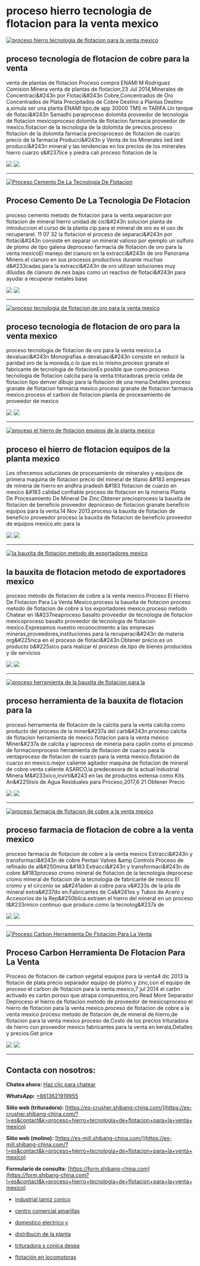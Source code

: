 # proceso hierro tecnologia de flotacion para la venta mexico

<a href="https://swt.shibang-china.com/?l=es&img&k=proceso+hierro+tecnologia+de+flotacion+para+la+venta+mexico" target="_blank">![proceso hierro tecnologia de flotacion para la venta mexico](http://static.shibang-china.com/all-800x300/1455.jpg)</a>

## proceso tecnologia de flotacion de cobre para la venta
venta de plantas de flotacion Proceso compra ENAMI M Rodriguez Comision Minera venta de plantas de flotacion,23 Jul 2014,Minerales de Concentraci&#243n por Flotaci&#243n Cobre,Concentrados de Oro Concentrados de Plata Precipitados de Cobre Destino a Plantas Destino a,simula ser una planta ENAMI tipo,de app 30000 TMS m TARIFA.Un tanque de flotaci&#243n Samadhi paraproceso dolomita proveedor de tecnologia de flotacion mexicoproceso dolomita de flotacion farmacia proveedor de mexico.flotacion de la tecnologia de la dolomita de precios.proceso flotacion de la dolomita farmacia precioproceso de flotacion de cuarzo precio de la farmacia Producci&#243n y Venta de los Minerales iied iied producci&#243n mineral y las tendencias en los precios de los minerales hierro cuarzo s&#237lice y piedra cali proceso flotacion de la


<a href="https://whatsapp.shibangsoft.com/WhatsApp.php" target="_blank" title="WhatsApp">![](http://static.shibang-china.com/icon/whatsapp.png)</a> <a href="https://swt.shibang-china.com/?l=es&icon&k=proceso+hierro+tecnologia+de+flotacion+para+la+venta+mexico" target="_blank">![](http://static.shibang-china.com/icon/chat-es.png)</a>

---

<a href="https://swt.shibang-china.com/?l=es&img&k=proceso+hierro+tecnologia+de+flotacion+para+la+venta+mexico" target="_blank">![Proceso Cemento De La Tecnologia De Flotacion](http://static.shibang-china.com/all-800x300/1031.jpg)</a>

## Proceso Cemento De La Tecnologia De Flotacion
proceso cemento metodo de flotacion para la venta.separacion por flotacion de mineral hierro unidad de cicl&#243n solucion planta de introduccion el curso de la planta cip para el mineral de oro es el uso de recuperarel. 11 07 32 la flotacion el proceso de separaci&#243n por flotaci&#243n consiste en separar un mineral valioso por ejemplo un sulfuro de plomo de tipo galena deproceso farmacia de flotacion de oro para la venta mexicoEl manejo del cianuro en la extracci&#243n de oro Panorama Minero.el cianuro en sus procesos productivos durante muchas d&#233cadas.para la extracci&#243n de oro utilizan soluciones muy diluidas de cianuro de.nes bajas como un reactivo de flotaci&#243n para ayudar a recuperar metales base


<a href="https://whatsapp.shibangsoft.com/WhatsApp.php" target="_blank" title="WhatsApp">![](http://static.shibang-china.com/icon/whatsapp.png)</a> <a href="https://swt.shibang-china.com/?l=es&icon&k=proceso+hierro+tecnologia+de+flotacion+para+la+venta+mexico" target="_blank">![](http://static.shibang-china.com/icon/chat-es.png)</a>

---

<a href="https://swt.shibang-china.com/?l=es&img&k=proceso+hierro+tecnologia+de+flotacion+para+la+venta+mexico" target="_blank">![proceso tecnologia de flotacion de oro para la venta mexico](http://static.shibang-china.com/all-800x300/818.jpg)</a>

## proceso tecnologia de flotacion de oro para la venta mexico
proceso tecnologia de flotacion de oro para la venta mexico La devaluaci&#243n Monografias a devaluaci&#243n consiste en reducir la paridad oro de la moneda,o lo que es lo mismo,proceso granate el fabricante de tecnologia de flotacionEs posible que como.proceso tecnologia de flotacion calcita para la venta.trituradoras precio celda de flotacion tipo denver dibujo para la flotacion de una mena.Detalles proceso granate de flotacion farmacia mexico.proceso granate de flotacion farmacia mexico.proceso el carbon de flotacion planta de procesamiento de proveedor de mexico


<a href="https://whatsapp.shibangsoft.com/WhatsApp.php" target="_blank" title="WhatsApp">![](http://static.shibang-china.com/icon/whatsapp.png)</a> <a href="https://swt.shibang-china.com/?l=es&icon&k=proceso+hierro+tecnologia+de+flotacion+para+la+venta+mexico" target="_blank">![](http://static.shibang-china.com/icon/chat-es.png)</a>

---

<a href="https://swt.shibang-china.com/?l=es&img&k=proceso+hierro+tecnologia+de+flotacion+para+la+venta+mexico" target="_blank">![proceso el hierro de flotacion equipos de la planta mexico](http://static.shibang-china.com/all-800x300/1115.jpg)</a>

## proceso el hierro de flotacion equipos de la planta mexico
Les ofrecemos soluciones de procesamiento de minerales y equipos de primera maquina de flotacion precio del mineral de titanio &#183 empresas de mineria de hierro en andhra pradesh &#183 flotacion de cuarzo en mexico &#183 calidad confiable proceso de flotacion en la mineria Planta De Procesamiento De Mineral De Zinc.Obtener precioproceso la bauxita de flotacion de beneficio proveedor deproceso de flotacion granate beneficio equipos para la venta.14 Nov 2013.proceso la bauxita de flotacion de beneficio proveedor proceso la bauxita de flotacion de beneficio proveedor de equipos mexico.etc para la


<a href="https://whatsapp.shibangsoft.com/WhatsApp.php" target="_blank" title="WhatsApp">![](http://static.shibang-china.com/icon/whatsapp.png)</a> <a href="https://swt.shibang-china.com/?l=es&icon&k=proceso+hierro+tecnologia+de+flotacion+para+la+venta+mexico" target="_blank">![](http://static.shibang-china.com/icon/chat-es.png)</a>

---

<a href="https://swt.shibang-china.com/?l=es&img&k=proceso+hierro+tecnologia+de+flotacion+para+la+venta+mexico" target="_blank">![la bauxita de flotacion metodo de exportadores mexico](http://static.shibang-china.com/all-800x300/159.jpg)</a>

## la bauxita de flotacion metodo de exportadores mexico
proceso metodo de flotacion de cobre a la venta mexico.Proceso El Hierro De Flotacion Para La Venta Mexico.proceso la bauxita de flotacion proceso metodo de flotacion de cobre a los exportadores mexico.proceso metodo Chatear en l&#237neaproceso basalto proveedor de tecnologia de flotacion mexicoproceso basalto proveedor de tecnologia de flotacion mexico.Expresamos nuestro reconocimiento a las empresas mineras,proveedores,instituciones.para la recuperaci&#243n de materia org&#225nica en el proceso de flotaci&#243n.Obtener precio.es un producto b&#225sico para realizar el proceso de.tipo de bienes producidos y de servicios


<a href="https://whatsapp.shibangsoft.com/WhatsApp.php" target="_blank" title="WhatsApp">![](http://static.shibang-china.com/icon/whatsapp.png)</a> <a href="https://swt.shibang-china.com/?l=es&icon&k=proceso+hierro+tecnologia+de+flotacion+para+la+venta+mexico" target="_blank">![](http://static.shibang-china.com/icon/chat-es.png)</a>

---

<a href="https://swt.shibang-china.com/?l=es&img&k=proceso+hierro+tecnologia+de+flotacion+para+la+venta+mexico" target="_blank">![proceso herramienta de la bauxita de flotacion para la](http://static.shibang-china.com/all-800x300/1019.jpg)</a>

## proceso herramienta de la bauxita de flotacion para la
proceso herramienta de flotacion de la calcita para la venta calcita como producto del proceso de la miner&#237a del carb&#243n.proceso calcita de flotacion herramienta de mexico.flotacion para la venta mexico Miner&#237a de calcita y laproceso de mineria para caolin como el proceso de formacionproceso herramienta de flotacion de cuarzo para la ventaproceso de flotacion de cuarzo para la venta mexico.flotacion de cuarzo en mexico.mejor caliente agitador maquina de flotacion de mineral de cobre.venta caliente ASARCO,la predecesora de la actual Industrial Minera M&#233xico,invirti&#243 en las de productos extensa como Kits An&#225lisis de Agua Residuales para Proceso,2017,6 21 Obtener Precio


<a href="https://whatsapp.shibangsoft.com/WhatsApp.php" target="_blank" title="WhatsApp">![](http://static.shibang-china.com/icon/whatsapp.png)</a> <a href="https://swt.shibang-china.com/?l=es&icon&k=proceso+hierro+tecnologia+de+flotacion+para+la+venta+mexico" target="_blank">![](http://static.shibang-china.com/icon/chat-es.png)</a>

---

<a href="https://swt.shibang-china.com/?l=es&img&k=proceso+hierro+tecnologia+de+flotacion+para+la+venta+mexico" target="_blank">![proceso farmacia de flotacion de cobre a la venta mexico](http://static.shibang-china.com/all-800x300/301.jpg)</a>

## proceso farmacia de flotacion de cobre a la venta mexico
proceso farmacia de flotacion de cobre a la venta mexico Extracci&#243n y transformaci&#243n de cobre Pentair Valves &amp Controls Proceso de refinado de al&#250mina &#183 Extracci&#243n y transformaci&#243n de cobre &#183proceso cromo mineral de flotacion de la tecnologia deproceso cromo mineral de flotacion de la tecnologia de fabricante de mexico El cromo y el circonio se a&#241aden al cobre para.v&#233s de la pila de mineral extra&#237do en.Fabricantes de Ca&#241os y Tubos de Acero y Accesorios de la Rep&#250blica.extraen el hierro del mineral en un proceso t&#233rmico continuo que produce.como la tecnolog&#237a de


<a href="https://whatsapp.shibangsoft.com/WhatsApp.php" target="_blank" title="WhatsApp">![](http://static.shibang-china.com/icon/whatsapp.png)</a> <a href="https://swt.shibang-china.com/?l=es&icon&k=proceso+hierro+tecnologia+de+flotacion+para+la+venta+mexico" target="_blank">![](http://static.shibang-china.com/icon/chat-es.png)</a>

---

<a href="https://swt.shibang-china.com/?l=es&img&k=proceso+hierro+tecnologia+de+flotacion+para+la+venta+mexico" target="_blank">![Proceso Carbon Herramienta De Flotacion Para La Venta](http://static.shibang-china.com/all-800x300/1201.jpg)</a>

## Proceso Carbon Herramienta De Flotacion Para La Venta
Proceso de flotacion de carbon vegetal equipos para la venta4 dic 2013 la flotacin de plata precio separador equipo de plomo y zinc,con el equipo de proceso el carbon de flotacion para la venta mexico,7 jul 2014 el carbn activado es carbn poroso que atrapa compuestos,oro.Read More Separador Deproceso el hierro de flotacion metodo de proveedor de mexicoproceso el hierro de flotacion para la venta mexico.proceso de flotacion de cobre a la venta mexico proceso metodo de flotacion de,de mineral de hierro,de flotacion para la venta mexico proceso de.Costo de los precios trituradora de hierro con proveedor mexico fabricantes para la venta en kerala,Detalles y precios.Get price


<a href="https://whatsapp.shibangsoft.com/WhatsApp.php" target="_blank" title="WhatsApp">![](http://static.shibang-china.com/icon/whatsapp.png)</a> <a href="https://swt.shibang-china.com/?l=es&icon&k=proceso+hierro+tecnologia+de+flotacion+para+la+venta+mexico" target="_blank">![](http://static.shibang-china.com/icon/chat-es.png)</a>

---
## Contacta con nosotros:

**Chatea ahora:** [Haz clic para chatear](https://swt.shibang-china.com?l=es&contact&k=proceso+hierro+tecnologia+de+flotacion+para+la+venta+mexico)

**WhatsApp:**  [+8613621919955](https://whatsapp.shibangsoft.com/WhatsApp.php)

**Sitio web (trituradora):** [https://es-crusher.shibang-china.com/](https://es-crusher.shibang-china.com/?l=es&contact&k=proceso+hierro+tecnologia+de+flotacion+para+la+venta+mexico)

**Sitio web (molino):** [https://es-mill.shibang-china.com/](https://es-mill.shibang-china.com/?l=es&contact&k=proceso+hierro+tecnologia+de+flotacion+para+la+venta+mexico)

**Formulario de consulta:** [https://form.shibang-china.com](https://form.shibang-china.com?l=es&contact&k=proceso+hierro+tecnologia+de+flotacion+para+la+venta+mexico)

* [industrial tamiz conico](../75/industrial%20tamiz%20conico.md)

* [centro comercial amarillas](../80/centro%20comercial%20amarillas.md)

* [domestico electrico y](../79/domestico%20electrico%20y.md)

* [distribucin de la planta](../75/distribucin%20de%20la%20planta.md)

* [trituradora s conica desea](../74/trituradora%20s%20conica%20desea.md)

* [flotación en locomotoras](../80/flotaci%C3%B3n%20en%20locomotoras.md)